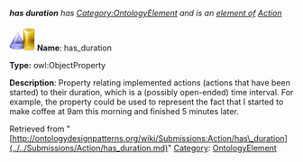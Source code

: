 ___has duration__ has [Category:OntologyElement](../../Category/OntologyElement.md "Category:OntologyElement") and is an [element of](../../Property/ElementOf.md "Property:ElementOf") [Action](../../Submissions/Action.md "Submissions:Action")_


  




[![ObjectProperty](../../images/thumb/c/c3/ObjectProperty.gif/45px-ObjectProperty.gif)](../../Image/ObjectProperty.gif.md "ObjectProperty")
__Name__: has\_duration 


__Type:__ owl:ObjectProperty 


__Description__: Property relating implemented actions (actions that have been started) to their duration, which is a (possibly open-ended) time interval. For example, the property could be used to represent the fact that I started to make coffee at 9am this morning and finished 5 minutes later. 





Retrieved from "[http://ontologydesignpatterns.org/wiki/Submissions:Action/has\_duration](../../Submissions/Action/has_duration.md)"
 [Category](http://ontologydesignpatterns.org/wiki/Special:Categories "Special:Categories"): [OntologyElement](../../Category/OntologyElement.md "Category:OntologyElement")